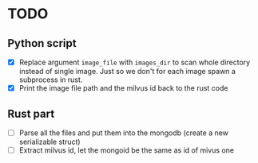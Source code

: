# TODO

## Python script
- [x] Replace argument `image_file` with `images_dir` to scan whole directory instead of single image. Just so we don't for each image spawn a subprocess in rust.
- [x] Print the image file path and the milvus id back to the rust code

## Rust part
- [ ] Parse all the files and put them into the mongodb (create a new serializable struct)
- [ ] Extract milvus id, let the mongoid be the same as id of mivus one
